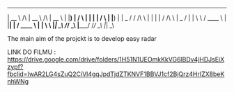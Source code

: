 



  _____               _____               _____  
 |  __ \      /\     |  __ \      /\     |  __ \ 
 | |__) |    /  \    | |  | |    /  \    | |__) |
 |  _  /    / /\ \   | |  | |   / /\ \   |  _  / 
 | | \ \   / ____ \  | |__| |  / ____ \  | | \ \ 
 |_|  \_\ /_/    \_\ |_____/  /_/    \_\ |_|  \_\




The main aim of the projckt is to develop  easy radar 

LINK DO FILMU :
https://drive.google.com/drive/folders/1H51N1UEOmkKkVG6lBDv4jHDJsEiXzypf?fbclid=IwAR2LG4sZuQ2CiVl4gqJpdTjdZTKNVF1BBVJ1cf2BjQrz4HrIZX8beKnhWNg
